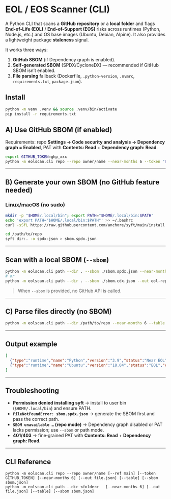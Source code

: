 # EOL / EOS Scanner (CLI)

A Python CLI that scans a **GitHub repository** or a **local folder** and flags
**End-of-Life (EOL)** / **End-of-Support (EOS)** risks across runtimes (Python, Node.js, etc.)
and OS base images (Ubuntu, Debian, Alpine). It also provides a lightweight package **staleness** signal.

It works three ways:
1) **GitHub SBOM** (if Dependency graph is enabled).  
2) **Self‑generated SBOM** (SPDX/CycloneDX) — recommended if GitHub SBOM isn’t enabled.  
3) **File parsing** fallback (Dockerfile, `.python-version`, `.nvmrc`, `requirements.txt`, `package.json`).

## Install
```bash
python -m venv .venv && source .venv/bin/activate
pip install -r requirements.txt
```


## A) Use GitHub SBOM (if enabled)
Requirements: repo **Settings → Code security and analysis → Dependency graph = Enabled**, PAT with **Contents: Read** + **Dependency graph: Read**.
```bash
export GITHUB_TOKEN=ghp_xxx
python -m eolscan.cli repo --repo owner/name --near-months 6 --token "$GITHUB_TOKEN" --out report.json
```

---

## B) Generate your own SBOM (no GitHub feature needed)

### Linux/macOS (no sudo)
```bash
mkdir -p "$HOME/.local/bin"; export PATH="$HOME/.local/bin:$PATH"
echo 'export PATH="$HOME/.local/bin:$PATH"' >> ~/.bashrc
curl -sSfL https://raw.githubusercontent.com/anchore/syft/main/install.sh | sh -s -- -b "$HOME/.local/bin"

cd /path/to/repo
syft dir:. -o spdx-json > sbom.spdx.json
```


---

## Scan with a local SBOM (`--sbom`)
```bash
python -m eolscan.cli path --dir . --sbom ./sbom.spdx.json --near-months 6 --table
# or
python -m eolscan.cli path --dir . --sbom ./sbom.cdx.json --out eol-report.json
```
> When `--sbom` is provided, no GitHub API is called.

---



## C) Parse files directly (no SBOM)
```bash
python -m eolscan.cli path --dir /path/to/repo --near-months 6 --table
```

---

## Output example
```json
[
  {"type":"runtime","name":"Python","version":"3.9","status":"Near EOL","eol_date":"2025-10-01","days_to_eol":80,"latest":"3.12"},
  {"type":"runtime","name":"Ubuntu","version":"18.04","status":"EOL","eol_date":"2023-04-30","days_to_eol":-820}
]
```

---

## Troubleshooting
- **Permission denied installing syft** → install to user bin (`$HOME/.local/bin`) and ensure PATH.  
- **`FileNotFoundError: sbom.spdx.json`** → generate the SBOM first and pass the correct path.  
- **`SBOM unavailable …` (repo mode)** → Dependency graph disabled or PAT lacks permission; use `--sbom` or path mode.  
- **401/403** → fine‑grained PAT with **Contents: Read** + **Dependency graph: Read**.

---

## CLI Reference
```
python -m eolscan.cli repo --repo owner/name [--ref main] [--token GITHUB_TOKEN] [--near-months 6] [--out file.json] [--table] [--sbom sbom.json]
python -m eolscan.cli path --dir <folder>   [--near-months 6] [--out file.json] [--table] [--sbom sbom.json]
```
